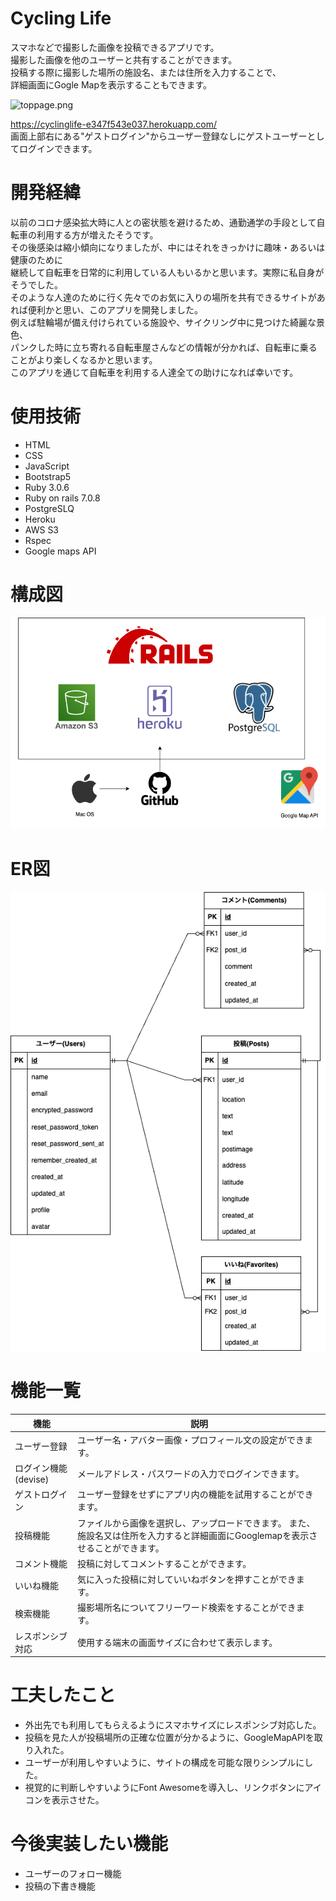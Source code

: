 # Cycling Life
スマホなどで撮影した画像を投稿できるアプリです。  
撮影した画像を他のユーザーと共有することができます。  
投稿する際に撮影した場所の施設名、または住所を入力することで、  
詳細画面にGogle Mapを表示することもできます。  

![toppage.png](./toppage.png)

 https://cyclinglife-e347f543e037.herokuapp.com/  
画面上部右にある"ゲストログイン"からユーザー登録なしにゲストユーザーとしてログインできます。

# 開発経緯
以前のコロナ感染拡大時に人との密状態を避けるため、通勤通学の手段として自転車の利用する方が増えたそうです。  
その後感染は縮小傾向になりましたが、中にはそれをきっかけに趣味・あるいは健康のために  
継続して自転車を日常的に利用している人もいるかと思います。実際に私自身がそうでした。  
そのような人達のために行く先々でのお気に入りの場所を共有できるサイトがあれば便利かと思い、このアプリを開発しました。    
例えば駐輪場が備え付けられている施設や、サイクリング中に見つけた綺麗な景色、  
パンクした時に立ち寄れる自転車屋さんなどの情報が分かれば、自転車に乗ることがより楽しくなるかと思います。  
このアプリを通じて自転車を利用する人達全ての助けになれば幸いです。

# 使用技術

  * HTML  
  * CSS  
  * JavaScript  
  * Bootstrap5  
  * Ruby 3.0.6  
  * Ruby on rails 7.0.8  
  * PostgreSLQ  
  * Heroku  
  * AWS S3  
  * Rspec
  * Google maps API

# 構成図
 
![railsApp.drawio.png](./railsApp.drawio.png)
 
# ER図
![ER_diagram.png](./ER_diagram.png)
 
# 機能一覧

 | 機能 | 説明 |
----|---- 
| ユーザー登録 | ユーザー名・アバター画像・プロフィール文の設定ができます。　|
| ログイン機能(devise) | メールアドレス・パスワードの入力でログインできます。 |
| ゲストログイン | ユーザー登録をせずにアプリ内の機能を試用することができます。 |
| 投稿機能 | ファイルから画像を選択し、アップロードできます。  また、施設名又は住所を入力すると詳細画面にGooglemapを表示させることができます。|
| コメント機能 | 投稿に対してコメントすることができます。|
| いいね機能 | 気に入った投稿に対していいねボタンを押すことができます。 |
| 検索機能 | 撮影場所名についてフリーワード検索をすることができます。 |
| レスポンシブ対応 | 使用する端末の画面サイズに合わせて表示します。 |

# 工夫したこと
 * 外出先でも利用してもらえるようにスマホサイズにレスポンシブ対応した。
 * 投稿を見た人が投稿場所の正確な位置が分かるように、GoogleMapAPIを取り入れた。
 * ユーザーが利用しやすいように、サイトの構成を可能な限りシンプルにした。
 * 視覚的に判断しやすいようにFont Awesomeを導入し、リンクボタンにアイコンを表示させた。

# 今後実装したい機能
 * ユーザーのフォロー機能
 * 投稿の下書き機能

